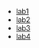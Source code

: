  - [lab1](https://github.com/FearlessAtom/computer-networks/tree/lab1)
 - [lab2](https://github.com/FearlessAtom/computer-networks/tree/lab2)
 - [lab3](https://github.com/FearlessAtom/computer-networks/tree/lab3)
 - [lab4](https://github.com/FearlessAtom/computer-networks/tree/lab4)
